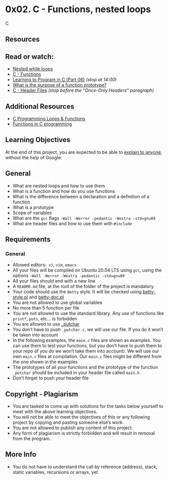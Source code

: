 # 0x02. C - Functions, nested loops
C

## Resources
## Read or watch:
- [Nested while loops](https://youtu.be/Z3iGeQ1gIss?si=5w0fp4pBPsOPmJ-U)  
- [C - Functions](https://www.tutorialspoint.com/cprogramming/c_functions.htm)  
- [Learning to Program in C (Part 06)](https://youtu.be/qMlnFwYdqIw?si=rnq5H7WtjK6uxHmz) *(stop at 14:00)*  
- [What is the purpose of a function prototype?](https://www.geeksforgeeks.org/what-is-the-purpose-of-a-function-prototype/)  
- [C - Header Files](https://www.tutorialspoint.com/cprogramming/c_header_files.htm) *(stop before the “Once-Only Headers” paragraph)*  

## Additional Resources
- [C Programming Loops & Functions](https://youtu.be/3i1IPkzFVcM?si=g148RQVdx3krfwQ3)  
- [Functions in C programming](https://youtu.be/u40rF7zCYaQ?si=eN31JnH1ZndasUTF)  

## Learning Objectives
At the end of this project, you are expected to be able to [explain to anyone](https://fs.blog/feynman-learning-technique/?fbclid=IwAR2K5_BGPVo0QjJXkOIIqNsqcXK4lTskPWJvA0asKQIGtCPWaQBdKmj1Ztg), without the help of Google:  

## General
- What are nested loops and how to use them  
- What is a function and how do you use functions  
- What is the difference between a declaration and a definition of a function  
- What is a prototype  
- Scope of variables
- What are the `gcc` flags `-Wall -Werror -pedantic -Wextra -std=gnu89`
- What are header files and how to use them with `#include`

## Requirements
### General
- Allowed editors:` vi`, `vim`, `emacs`  
- All your files will be compiled on Ubuntu 20.04 LTS using `gcc`, using the options `-Wall -Werror -Wextra -pedantic -std=gnu89`
- All your files should end with a new line  
- A `README.md` file, at the root of the folder of the project is mandatory
- Your code should use the `Betty` style. It will be checked using [betty-style.pl](https://github.com/alx-tools/Betty/blob/master/betty-style.pl) and [betty-doc.pl](https://github.com/alx-tools/Betty/blob/master/betty-doc.pl)  
- You are not allowed to use global variables  
- No more than  5 function per file  
- You are not allowed to use the standard library. Any use of functions like `printf`, `puts`, etc… is forbidden  
- You are allowed to use [_putchar](https://github.com/alx-tools/_putchar.c/blob/master/_putchar.c)  
- You don’t have to push `_putchar.c`, we will use our file. If you do it won’t be taken into account  
- In the following examples, the `main.c` files are shown as examples. You can use them to test your functions, but you don’t have to push them to your repo (if you do we won’t take them into account). We will use our own `main.c` files at compilation. Our `main.c` files might be different from the one shown in the examples  
- The prototypes of all your functions and the prototype of the function `_putchar` should be included in your header file called `main.h`  
- Don’t forget to push your header file  

## Copyright - Plagiarism
- You are tasked to come up with solutions for the tasks below yourself to meet with the above learning objectives.  
- You will not be able to meet the objectives of this or any following project by copying and pasting someone else’s work.  
- You are not allowed to publish any content of this project.  
- Any form of plagiarism is strictly forbidden and will result in removal from the program.  

## More Info
- You do not have to understand the call by reference (address), stack, static variables, recursions or arrays, yet.
